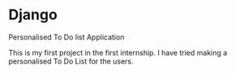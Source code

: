 # Django
Personalised To Do list Application

This is my first project in the first internship.
I have tried making a personalised To Do List for the users.

